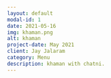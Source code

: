 ```yaml
---
layout: default
modal-id: 1
date: 2021-05-16
img: khaman.png
alt: khaman
project-date: May 2021
client: Jay Jalaram
category: Menu
description: khaman with chatni.
---
```

